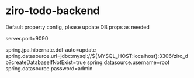 # ziro-todo-backend

Default property config, please update DB props as needed

server.port=9090

spring.jpa.hibernate.ddl-auto=update
spring.datasource.url=jdbc:mysql://${MYSQL_HOST:localhost}:3306/ziro_db?createDatabaseIfNotExist=true
spring.datasource.username=root
spring.datasource.password=admin
